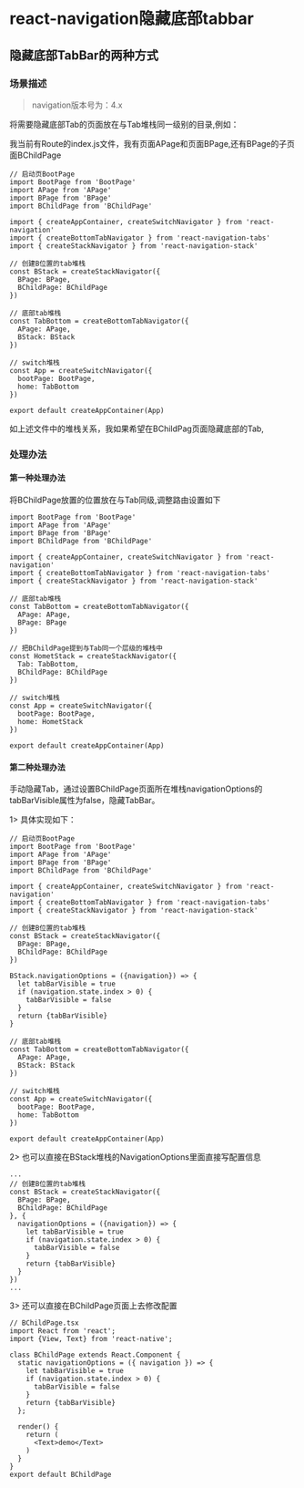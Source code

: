 # react-navigation隐藏底部tabbar

## 隐藏底部TabBar的两种方式

### 场景描述

> navigation版本号为：4.x

将需要隐藏底部Tab的页面放在与Tab堆栈同一级别的目录,例如：

我当前有Route的index.js文件，我有页面APage和页面BPage,还有BPage的子页面BChildPage

```tsx
// 启动页BootPage
import BootPage from 'BootPage'
import APage from 'APage'
import BPage from 'BPage'
import BChildPage from 'BChildPage'

import { createAppContainer, createSwitchNavigator } from 'react-navigation'
import { createBottomTabNavigator } from 'react-navigation-tabs'
import { createStackNavigator } from 'react-navigation-stack'

// 创建B位置的tab堆栈
const BStack = createStackNavigator({
  BPage: BPage,
  BChildPage: BChildPage
})

// 底部tab堆栈
const TabBottom = createBottomTabNavigator({
  APage: APage,
  BStack: BStack
})

// switch堆栈
const App = createSwitchNavigator({
  bootPage: BootPage,
  home: TabBottom
})

export default createAppContainer(App)
```

如上述文件中的堆栈关系，我如果希望在BChildPag页面隐藏底部的Tab,

### 处理办法

#### 第一种处理办法

将BChildPage放置的位置放在与Tab同级,调整路由设置如下

```tsx
import BootPage from 'BootPage'
import APage from 'APage'
import BPage from 'BPage'
import BChildPage from 'BChildPage'

import { createAppContainer, createSwitchNavigator } from 'react-navigation'
import { createBottomTabNavigator } from 'react-navigation-tabs'
import { createStackNavigator } from 'react-navigation-stack'

// 底部tab堆栈
const TabBottom = createBottomTabNavigator({
  APage: APage,
  BPage: BPage
})

// 把BChildPage提到与Tab同一个层级的堆栈中
const HometStack = createStackNavigator({
  Tab: TabBottom,
  BChildPage: BChildPage
})

// switch堆栈
const App = createSwitchNavigator({
  bootPage: BootPage,
  home: HometStack
})

export default createAppContainer(App)
```

#### 第二种处理办法

手动隐藏Tab，通过设置BChildPage页面所在堆栈navigationOptions的tabBarVisible属性为false，隐藏TabBar。

1> 具体实现如下：

```tsx
// 启动页BootPage
import BootPage from 'BootPage'
import APage from 'APage'
import BPage from 'BPage'
import BChildPage from 'BChildPage'

import { createAppContainer, createSwitchNavigator } from 'react-navigation'
import { createBottomTabNavigator } from 'react-navigation-tabs'
import { createStackNavigator } from 'react-navigation-stack'

// 创建B位置的tab堆栈
const BStack = createStackNavigator({
  BPage: BPage,
  BChildPage: BChildPage
})

BStack.navigationOptions = ({navigation}) => {
  let tabBarVisible = true
  if (navigation.state.index > 0) {
    tabBarVisible = false
  }
  return {tabBarVisible}
}

// 底部tab堆栈
const TabBottom = createBottomTabNavigator({
  APage: APage,
  BStack: BStack
})

// switch堆栈
const App = createSwitchNavigator({
  bootPage: BootPage,
  home: TabBottom
})

export default createAppContainer(App)
```

2> 也可以直接在BStack堆栈的NavigationOptions里面直接写配置信息

```tsx
...
// 创建B位置的tab堆栈
const BStack = createStackNavigator({
  BPage: BPage,
  BChildPage: BChildPage
}, {
  navigationOptions = ({navigation}) => {
    let tabBarVisible = true
    if (navigation.state.index > 0) {
      tabBarVisible = false
    }
    return {tabBarVisible}
  }
})
...
```

3> 还可以直接在BChildPage页面上去修改配置

```tsx
// BChildPage.tsx
import React from 'react';
import {View, Text} from 'react-native';

class BChildPage extends React.Component {
  static navigationOptions = ({ navigation }) => {
    let tabBarVisible = true
    if (navigation.state.index > 0) {
      tabBarVisible = false
    }
    return {tabBarVisible}
  };

  render() {
    return (
      <Text>demo</Text>
    )
  }
}
export default BChildPage
```
